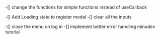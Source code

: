 -[] change the functions for simple functions instead of useCallback

-[] Add Loading state to register modal
-[] clear all the inputs

-[] close the menu on log in
-[] implement better error handling minudev tutorial
